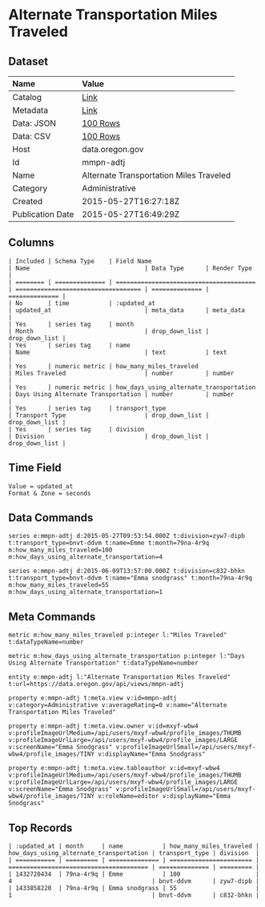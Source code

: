 # Alternate Transportation Miles Traveled

## Dataset

| Name | Value |
| :--- | :---- |
| Catalog | [Link](https://catalog.data.gov/dataset/alternate-transportation-miles-traveled) |
| Metadata | [Link](https://data.oregon.gov/api/views/mmpn-adtj) |
| Data: JSON | [100 Rows](https://data.oregon.gov/api/views/mmpn-adtj/rows.json?max_rows=100) |
| Data: CSV | [100 Rows](https://data.oregon.gov/api/views/mmpn-adtj/rows.csv?max_rows=100) |
| Host | data.oregon.gov |
| Id | mmpn-adtj |
| Name | Alternate Transportation Miles Traveled |
| Category | Administrative |
| Created | 2015-05-27T16:27:18Z |
| Publication Date | 2015-05-27T16:49:29Z |

## Columns

```ls
| Included | Schema Type    | Field Name                              | Name                                | Data Type      | Render Type    |
| ======== | ============== | ======================================= | =================================== | ============== | ============== |
| No       | time           | :updated_at                             | updated_at                          | meta_data      | meta_data      |
| Yes      | series tag     | month                                   | Month                               | drop_down_list | drop_down_list |
| Yes      | series tag     | name                                    | Name                                | text           | text           |
| Yes      | numeric metric | how_many_miles_traveled                 | Miles Traveled                      | number         | number         |
| Yes      | numeric metric | how_days_using_alternate_transportation | Days Using Alternate Transportation | number         | number         |
| Yes      | series tag     | transport_type                          | Transport Type                      | drop_down_list | drop_down_list |
| Yes      | series tag     | division                                | Division                            | drop_down_list | drop_down_list |
```

## Time Field

```ls
Value = updated_at
Format & Zone = seconds
```

## Data Commands

```ls
series e:mmpn-adtj d:2015-05-27T09:53:54.000Z t:division=zyw7-dipb t:transport_type=bnvt-ddvm t:name=Emme t:month=79na-4r9q m:how_many_miles_traveled=100 m:how_days_using_alternate_transportation=4

series e:mmpn-adtj d:2015-06-09T13:57:00.000Z t:division=c832-bhkn t:transport_type=bnvt-ddvm t:name="Emma snodgrass" t:month=79na-4r9q m:how_many_miles_traveled=55 m:how_days_using_alternate_transportation=1
```

## Meta Commands

```ls
metric m:how_many_miles_traveled p:integer l:"Miles Traveled" t:dataTypeName=number

metric m:how_days_using_alternate_transportation p:integer l:"Days Using Alternate Transportation" t:dataTypeName=number

entity e:mmpn-adtj l:"Alternate Transportation Miles Traveled" t:url=https://data.oregon.gov/api/views/mmpn-adtj

property e:mmpn-adtj t:meta.view v:id=mmpn-adtj v:category=Administrative v:averageRating=0 v:name="Alternate Transportation Miles Traveled"

property e:mmpn-adtj t:meta.view.owner v:id=mxyf-wbw4 v:profileImageUrlMedium=/api/users/mxyf-wbw4/profile_images/THUMB v:profileImageUrlLarge=/api/users/mxyf-wbw4/profile_images/LARGE v:screenName="Emma Snodgrass" v:profileImageUrlSmall=/api/users/mxyf-wbw4/profile_images/TINY v:displayName="Emma Snodgrass"

property e:mmpn-adtj t:meta.view.tableauthor v:id=mxyf-wbw4 v:profileImageUrlMedium=/api/users/mxyf-wbw4/profile_images/THUMB v:profileImageUrlLarge=/api/users/mxyf-wbw4/profile_images/LARGE v:screenName="Emma Snodgrass" v:profileImageUrlSmall=/api/users/mxyf-wbw4/profile_images/TINY v:roleName=editor v:displayName="Emma Snodgrass"
```

## Top Records

```ls
| :updated_at | month     | name           | how_many_miles_traveled | how_days_using_alternate_transportation | transport_type | division  | 
| =========== | ========= | ============== | ======================= | ======================================= | ============== | ========= | 
| 1432720434  | 79na-4r9q | Emme           | 100                     | 4                                       | bnvt-ddvm      | zyw7-dipb | 
| 1433858220  | 79na-4r9q | Emma snodgrass | 55                      | 1                                       | bnvt-ddvm      | c832-bhkn | 
```